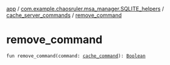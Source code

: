[app](../../index.md) / [com.example.chaosruler.msa_manager.SQLITE_helpers](../index.md) / [cache_server_commands](index.md) / [remove_command](.)

# remove_command

`fun remove_command(command: `[`cache_command`](../../com.example.chaosruler.msa_manager.object_types/cache_command/index.md)`): `[`Boolean`](https://kotlinlang.org/api/latest/jvm/stdlib/kotlin/-boolean/index.html)